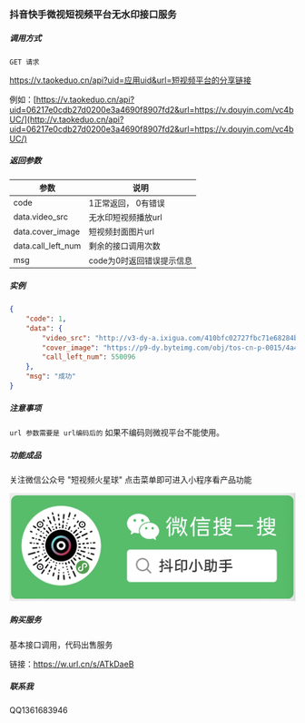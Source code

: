 ### 抖音快手微视短视频平台无水印接口服务

##### 调用方式

`GET 请求`

https://v.taokeduo.cn/api?uid=应用uid&url=短视频平台的分享链接

例如：[https://v.taokeduo.cn/api?uid=06217e0cdb27d0200e3a4690f8907fd2&url=https://v.douyin.com/vc4bUC/](http://v.taokeduo.cn/api?uid=06217e0cdb27d0200e3a4690f8907fd2&url=https://v.douyin.com/vc4bUC/)

##### 返回参数

| 参数               | 说明                      |
| ------------------ | ------------------------- |
| code               | 1正常返回， 0有错误       |
| data.video_src     | 无水印短视频播放url       |
| data.cover_image   | 短视频封面图片url         |
| data.call_left_num | 剩余的接口调用次数        |
| msg                | code为0时返回错误提示信息 |

##### 实例

```json
{
    "code": 1,
    "data": {
        "video_src": "http://v3-dy-a.ixigua.com/410bfc02727fbc71e68284b13e5c1f5e/5e8ca0b2/video/tos/cn/tos-cn-ve-15/ea32ee5c68a84de5bfa3247d49f59d10/?a=1128&amp;br=0&amp;bt=557&amp;cr=0&amp;cs=0&amp;dr=0&amp;ds=6&amp;er=&amp;l=2020040722475701001404602108403DBE&amp;lr=&amp;qs=0&amp;rc=amt5Om91bXhvdDMzNGkzM0ApOzg1NWk2ZTs2N2g7OTM2Nmdic2tlamNhcTBfLS1gLS9zczFfYTYtMjMwLzQ0NWNiMWI6Yw%3D%3D&amp;vl=&amp;vr=",
        "cover_image": "https://p9-dy.byteimg.com/obj/tos-cn-p-0015/4a484a9830d446a39762ac6e52a2c21c_1585930069?from=2563711402_large",
        "call_left_num": 550096
    },
    "msg": "成功"
}
```



##### 注意事项

`url 参数需要是 url编码后的` 如果不编码则微视平台不能使用。

##### 功能成品
关注微信公众号 "短视频火星球" 点击菜单即可进入小程序看产品功能

![抖印小程序](./douyin-program-code.png)

#####  购买服务

基本接口调用，代码出售服务

链接：https://w.url.cn/s/ATkDaeB 

##### 联系我

QQ1361683946

